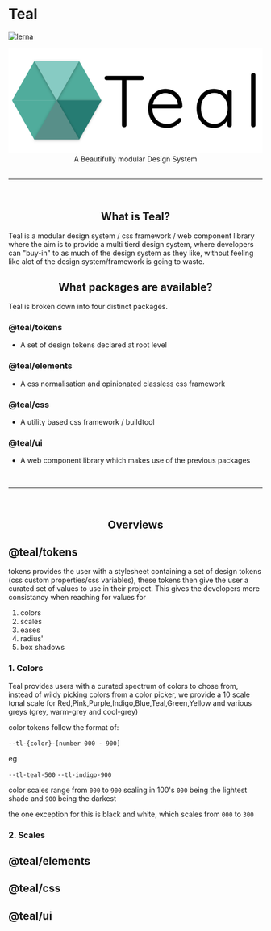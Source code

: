 # Teal

[![lerna](https://img.shields.io/badge/maintained%20with-lerna-cc00ff.svg)](https://lerna.js.org/)

<center>
<img src="./assets/logo.svg" alt="teal logo"/>
</center>
<center>A Beautifully modular Design System</center>
<br>
 <hr>
<br>
<center><h2>What is Teal?</h2></center>

Teal is a modular design system / css framework / web component library where the aim is to provide a multi tierd design system, where developers can "buy-in" to as much of the design system as they like, without feeling like alot of the design system/framework is going to waste.

<center><h2>What packages are available?</h2></center>

Teal is broken down into four distinct packages.

### @teal/tokens

- A set of design tokens declared at root level

### @teal/elements

- A css normalisation and opinionated classless css framework

### @teal/css

- A utility based css framework / buildtool

### @teal/ui

- A web component library which makes use of the previous packages

<br>
<hr>
<br>

<center><h2>Overviews</h2></center>

## @teal/tokens

tokens provides the user with a stylesheet containing a set of design tokens (css custom properties/css variables), these tokens then give the user a curated set of values to use in their project. This gives the developers more consistancy when reaching for values for

1. colors
2. scales
3. eases
4. radius'
5. box shadows

### 1. Colors

Teal provides users with a curated spectrum of colors to chose from, instead of wildy picking colors from a color picker, we provide a 10 scale tonal scale for Red,Pink,Purple,Indigo,Blue,Teal,Green,Yellow and various greys (grey, warm-grey and cool-grey)

color tokens follow the format of:

`--tl-{color}-[number 000 - 900]`

eg

`--tl-teal-500`
`--tl-indigo-900`

color scales range from `000` to `900` scaling in 100's `000` being the lightest shade and `900` being the darkest

the one exception for this is black and white, which scales from `000` to `300`

### 2. Scales

## @teal/elements

## @teal/css

## @teal/ui
